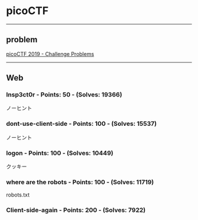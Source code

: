 # picoCTF

---
problem
---

[picoCTF 2019 - Challenge Problems](https://2019game.picoctf.com/problems)

---

## Web

### Insp3ct0r - Points: 50 - (Solves: 19366)

ノーヒント

### dont-use-client-side - Points: 100 - (Solves: 15537)

ノーヒント

### logon - Points: 100 - (Solves: 10449)

クッキー

### where are the robots - Points: 100 - (Solves: 11719)

robots.txt

### Client-side-again - Points: 200 - (Solves: 7922)



